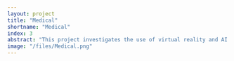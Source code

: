 ```yaml
---
layout: project
title: "Medical"
shortname: "Medical"
index: 3
abstract: "This project investigates the use of virtual reality and AI to enhance medical training, diagnostics, and therapy. Our work focuses on simulating age-related visual impairments, improving pediatric procedural comfort, and developing innovative VR-based interventions for pain management and cognitive rehabilitation."
image: "/files/Medical.png"
---
```

